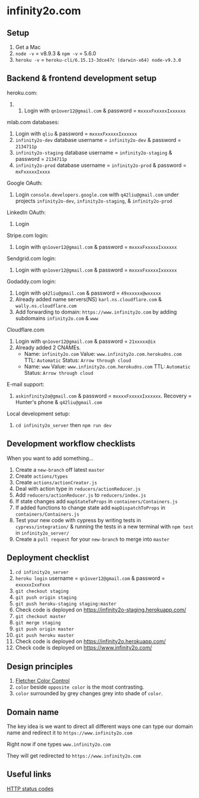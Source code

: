 # infinity2o.com

## Setup

1. Get a Mac
2. `node -v` = v8.9.3 & `npm -v` = 5.6.0
3. `heroku -v` = `heroku-cli/6.15.13-3dce47c (darwin-x64) node-v9.3.0`

## Backend & frontend development setup

heroku.com:

1.  1. Login with `qn1over12@gmail.com` & password = `mxxxxFxxxxxIxxxxxx`

mlab.com databases:

1. Login with `qliu` & password = `mxxxxFxxxxxIxxxxxx`
2. `infinity2o-dev` database username = `infinity2o-dev` & password = `2134711p`
3. `infinity2o-staging` database username = `infinity2o-staging` & password = `2134711p`
4. `infinity2o-prod` database username = `infinity2o-prod` & password = `mxFxxxxxIxxxx`

Google OAuth:

1. Login `console.developers.google.com` with `q42liu@gmail.com` under projects
   `infinity2o-dev`, `infinity2o-staging`, & `infinity2o-prod`

LinkedIn OAuth:

1. Login

Stripe.com login:

1. Login with `qn1over12@gmail.com` & password = `mxxxxFxxxxxIxxxxxx`

Sendgrid.com login:

1. Login with `qn1over12@gmail.com` & password = `mxxxxFxxxxxIxxxxxx`

Godaddy.com login:

1. Login with `q42liu@gmail.com` & password = `49xxxxxx@wxxxxx`
2. Already added name servers(NS) `karl.ns.cloudflare.com` & `wally.ns.cloudflare.com`
3. Add forwarding to domain: `https://www.infinity2o.com` by adding
   subdomains `infinity2o.com` & `www`

Cloudflare.com

1. Login with `qn1over12@gmail.com` & password = `21xxxxx@ix`
2. Already added 2 CNAMEs.
    * Name: `infinity2o.com` Value: `www.infinity2o.com.herokudns.com`
      TTL: `Automatic` Status: `Arrow through cloud`
    * Name: `www` Value: `www.infinity2o.com.herokudns.com`
      TTL: `Automatic` Status: `Arrow through cloud`

E-mail support:

1. `askinfinity2o@gmail.com` & password = `mxxxxFxxxxxIxxxxxx`. Recovery = Hunter's phone & `q42liu@gmail.com`

Local development setup:

1. `cd infinity2o_server` then `npm run dev`

## Development workflow checklists

When you want to add something...

1. Create a `new-branch` off latest `master`
2. Create `actions/types`
3. Create `actions/actionCreator.js`
4. Deal with action type in `reducers/actionReducer.js`
5. Add `reducers/actionReducer.js` to `reducers/index.js`
6. If state changes add `mapStateToProps` in `containers/Containers.js`
7. If added functions to change state add `mapDispatchToProps` in `containers/Containers.js`
8. Test your new code with cypress by writing tests in `cypress/integration/`
   & running the tests in a new terminal with `npm test`
   in `infinity2o_server/`
9. Create a `pull request` for your `new-branch` to merge into `master`

## Deployment checklist

1. `cd infinity2o_server`
2. `heroku login` username = `qn1over12@gmail.com` & password = `exxxxxIxxFxxx`
3. `git checkout staging`
4. `git push origin staging`
5. `git push heroku-staging staging:master`
6. Check code is deployed on https://infinity2o-staging.herokuapp.com/
7. `git checkout master`
8. `git merge staging`
9. `git push origin master`
10. `git push heroku master`
11. Check code is deployed on https://infinity2o.herokuapp.com/
12. Check code is deployed on https://www.infinity2o.com/

## Design principles

1. [Fletcher Color Control](http://www.barnstonestudios.com/content/COLOUR-CONTROL-by-Frank-Morley-Fletcher.pdf)
2. `color` beside `opposite color` is the most contrasting.
3. `color` surrounded by grey changes grey into shade of `color`.

## Domain name

The key idea is we want to direct all different ways one can type our
domain name and redirect it to `https://www.infinity2o.com`

Right now if one types `www.infinity2o.com`

They will get redirected to `https://www.infinity2o.com`

## Useful links

[HTTP status codes](https://www.w3.org/Protocols/rfc2616/rfc2616-sec10.html)
